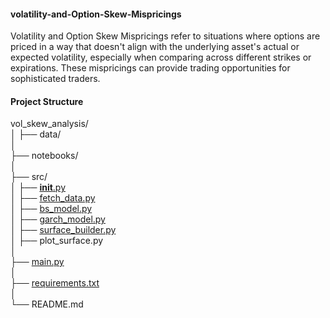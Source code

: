 #### volatility-and-Option-Skew-Mispricings
Volatility and Option Skew Mispricings refer to situations where options are priced in a way that doesn't align with the underlying asset's actual or expected volatility, especially when comparing across different strikes or expirations. These mispricings can provide trading opportunities for sophisticated traders.

#### Project Structure
vol_skew_analysis/\
│
├── data/                        
│\
├── notebooks/                  
│\
├── src/                       
│   ├── [__init__.py](https://github.com/manuelmusngi/Volatility-and-Option-Skew-Mispricing-Analysis/blob/main/src/init.py)\
│   ├── [fetch_data.py](https://github.com/manuelmusngi/Volatility-and-Option-Skew-Mispricing-Analysis/blob/main/src/fetch_data.py)            
│   ├── [bs_model.py](https://github.com/manuelmusngi/Volatility-and-Option-Skew-Mispricing-Analysis/blob/main/src/bs_model.py)              
│   ├── [garch_model.py](https://github.com/manuelmusngi/Volatility-and-Option-Skew-Mispricing-Analysis/blob/main/src/garch_model.py)          
│   ├── [surface_builder.py](https://github.com/manuelmusngi/Volatility-and-Option-Skew-Mispricing-Analysis/blob/main/src/surface_builder.py)       
│   ├── plot_surface.py          
│\
├── [main.py](https://github.com/manuelmusngi/Volatility-and-Option-Skew-Mispricing-Analysis/blob/main/main.py)                     
│\
├── [requirements.txt](https://github.com/manuelmusngi/Volatility-and-Option-Skew-Mispricing-Analysis/blob/main/requirements.txt)            
│\
└── README.md                   
